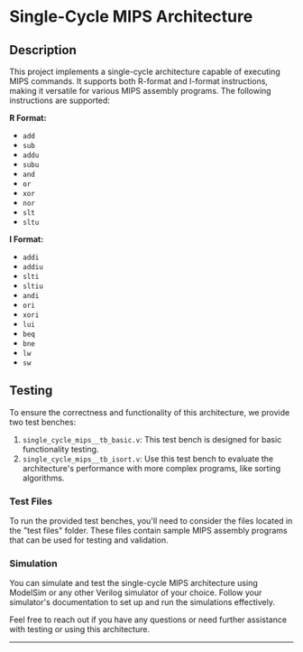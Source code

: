# Single-Cycle MIPS Architecture

## Description

This project implements a single-cycle architecture capable of executing MIPS commands. It supports both R-format and I-format instructions, making it versatile for various MIPS assembly programs. The following instructions are supported:

**R Format:**
- `add`
- `sub`
- `addu`
- `subu`
- `and`
- `or`
- `xor`
- `nor`
- `slt`
- `sltu`

**I Format:**
- `addi`
- `addiu`
- `slti`
- `sltiu`
- `andi`
- `ori`
- `xori`
- `lui`
- `beq`
- `bne`
- `lw`
- `sw`

## Testing

To ensure the correctness and functionality of this architecture, we provide two test benches:

1. `single_cycle_mips__tb_basic.v`: This test bench is designed for basic functionality testing.
2. `single_cycle_mips__tb_isort.v`: Use this test bench to evaluate the architecture's performance with more complex programs, like sorting algorithms.

### Test Files

To run the provided test benches, you'll need to consider the files located in the "test files" folder. These files contain sample MIPS assembly programs that can be used for testing and validation.

### Simulation

You can simulate and test the single-cycle MIPS architecture using ModelSim or any other Verilog simulator of your choice. Follow your simulator's documentation to set up and run the simulations effectively.

Feel free to reach out if you have any questions or need further assistance with testing or using this architecture.

---
